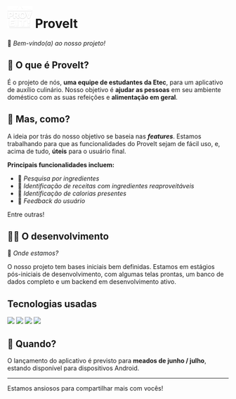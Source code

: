 # <img src="./frontend/src/assets/proveitLogo.png" height="50px"> ProveIt
👋 _Bem-vindo(a) ao nosso projeto!_



## 🥘 O que é ProveIt?
É o projeto de nós, **uma equipe de estudantes da Etec**, para um aplicativo de auxílio culinário. Nosso objetivo é **ajudar as pessoas** em seu ambiente doméstico com as suas refeições e **alimentação em geral**.



## 💭 Mas, como?
A ideia por trás do nosso objetivo se baseia nas _**features**_. Estamos trabalhando para que as funcionalidades do ProveIt sejam de fácil uso, e, acima de tudo, **úteis** para o usuário final.

**Principais funcionalidades incluem:**

- 🔎 _Pesquisa por ingredientes_
- 🥪 _Identificação de receitas com ingredientes reaproveitáveis_
- 🍗 _Identificação de calorias presentes_
- 👤 _Feedback do usuário_

Entre outras!

## 👨‍💻 O desenvolvimento
🤔 _Onde estamos?_

O nosso projeto tem bases iniciais bem definidas. Estamos em estágios pós-iniciais de desenvolvimento, com algumas telas prontas, um banco de dados completo e um backend em desenvolvimento ativo.


## Tecnologias usadas
<img src="https://cdn.worldvectorlogo.com/logos/react-native-1.svg" height=40/> <img src="https://cdn.jsdelivr.net/gh/devicons/devicon/icons/csharp/csharp-plain.svg" height=40/> <img src="https://upload.wikimedia.org/wikipedia/commons/thumb/e/ee/.NET_Core_Logo.svg/1200px-.NET_Core_Logo.svg.png" height=40/> <img src="https://cdn.jsdelivr.net/gh/devicons/devicon/icons/mysql/mysql-original.svg" height=40/>

## 📆 Quando?
O lançamento do aplicativo é previsto para **meados de junho / julho**, estando disponível para dispositivos Android.

<hr>

Estamos ansiosos para compartilhar mais com vocês!
